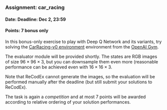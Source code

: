 ### Assignment: car_racing
#### Date: Deadline: Dec 2, 23:59
#### Points: **7** bonus only

In this bonus-only exercise to play with Deep Q Network and its variants,
try solving the [CarRacing-v0 environment](https://gym.openai.com/envs/CarRacing-v0)
environment from the [OpenAI Gym](https://gym.openai.com/).

The evaluator module will be provided shortly. The states are RGB images of size
$96×96×3$, but you can downsample them even more (reasonable performance can
be achieved even with $16×16×3$.

Note that ReCodEx cannot generate the images, so the evaluation will be
performed manually after the deadline (but still submit your solutions to
ReCodEx).

The task is again a _competition_ and at most 7 points will be awarded
according to relative ordering of your solution performances.
